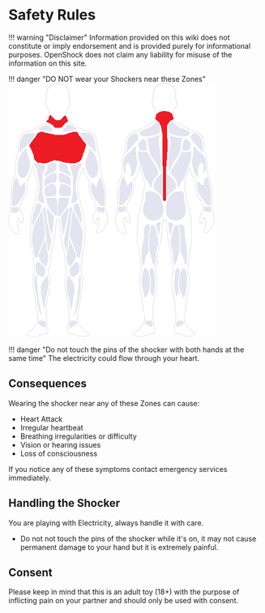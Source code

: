 # Safety Rules

!!! warning "Disclaimer"
    Information provided on this wiki does not constitute or imply endorsement and is provided purely for informational purposes. OpenShock does not claim any liability for misuse of the information on this site.

!!! danger "DO NOT wear your Shockers near these Zones"
    ![An image depicting unsafe places to place shockers. Places include along the spine, on the chest near the heart and on the neck.](../static/safety/nogo-body-zones.png)  

!!! danger "Do not touch the pins of the shocker with both hands at the same time" 
    The electricity could flow through your heart. 

## Consequences

Wearing the shocker near any of these Zones can cause:  

- Heart Attack  
- Irregular heartbeat  
- Breathing irregularities or difficulty  
- Vision or hearing issues  
- Loss of consciousness

If you notice any of these symptoms contact emergency services immediately.

## Handling the Shocker

You are playing with Electricity, always handle it with care.  

- Do not not touch the pins of the shocker while it's on, it may not cause permanent damage to your hand but it is extremely painful.  

## Consent

Please keep in mind that this is an adult toy (18+) with the purpose of inflicting pain on your partner and should only be used with consent.
